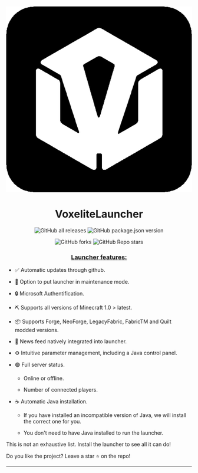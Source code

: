 <p align="center"><img src="../src/assets/images/icon.png" alt="icon-launcher"></p>

<h1 align="center">VoxeliteLauncher</h1>

[<p align="center">]()
![GitHub all releases](https://img.shields.io/github/downloads/ImSanty/VoxeliteLauncher/total?style=for-the-badge)
![GitHub package.json version](https://img.shields.io/github/package-json/v/ImSanty/VoxeliteLauncher?style=for-the-badge)
[<p align="center">]()
![GitHub forks](https://img.shields.io/github/forks/ImSanty/VoxeliteLauncher?style=for-the-badge)
![GitHub Repo stars](https://img.shields.io/github/stars/ImSanty/VoxeliteLauncher?style=for-the-badge)


### **<ins><p align="center">Launcher features:</p>**

- ✅ Automatic updates through github.

- 🔴 Option to put launcher in maintenance mode.

- 🔒 Microsoft Authentification.

- ⛏️ Supports all versions of Minecraft 1.0 > latest.

- 📦 Supports Forge, NeoForge, LegacyFabric, FabricTM and Quilt modded versions.

- 📰 News feed natively integrated into launcher.

- ⚙️ Intuitive parameter management, including a Java control panel.

- 🟢 Full server status.

    - Online or offline.
    
    - Number of connected players.

- ☕ Automatic Java installation.

    - If you have installed an incompatible version of Java, we will install the correct one for you.
    
    - You don't need to have Java installed to run the launcher.

This is not an exhaustive list. Install the launcher to see all it can do!

Do you like the project? Leave a star ⭐ on the repo!

---
